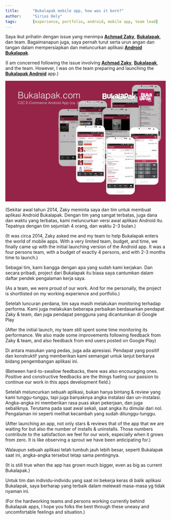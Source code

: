 ```yaml
---
title:      "Bukalapak mobile app, how was it born?"
author:     "Sirius Dely"
tags:       [experience, portfolio, android, mobile app, team lead]
---
```


Saya ikut prihatin dengan issue yang menimpa [**Achmad Zaky**](https://twitter.com/achmadzaky), [**Bukalapak**](https://bukalapak.com), dan team. Bagaimanapun juga, saya pernah turut serta urun angan dan tangan dalam mempersiapkan dan meluncurkan aplikasi [**Android Bukalapak**](https://play.google.com/store/apps/details?id=com.bukalapak.android).

(I am concerned following the issue involving [**Achmad Zaky**](https://twitter.com/achmadzaky), [**Bukalapak**](https://bukalapak.com), and the team. However, I was on the team preparing and launching the [**Bukalapak Android**](https://play.google.com/store/apps/details?id=com.bukalapak.android) app.)

![Versi awal aplikasi Bukalapak](/assets/images/bukalapak-initial-app.jpg)

(Sekitar awal tahun 2014, Zaky meminta saya dan tim untuk membuat aplikasi Android Bukalapak. Dengan tim yang sangat terbatas, juga dana dan waktu yang terbatas, kami meluncurkan versi awal aplikasi Android itu. Tepatnya dengan tim sejumlah 4 orang, dan waktu 2-3 bulan.)

(It was circa 2014, Zaky asked me and my team to help Bukalapak enters the world of mobile apps. With a very limited team, budget, and time, we finally came up with the initial launching version of the Android app. It was a four persons team, with a budget of exactly 4 persons, and with 2-3 months time to launch.)

Sebagai tim, kami bangga dengan apa yang sudah kami kerjakan. Dan secara pribadi, project dari Bukalapak itu biasa saya cantumkan dalam daftar pendek pengalaman kerja saya.

(As a team, we were proud of our work. And for me personally, the project is shortlisted on my working experience and portfolio.)

Setelah luncuran perdana, tim saya masih melakukan monitoring terhadap performa. Kami juga melakukan beberapa perbaikan berdasarkan pendapat Zaky & team, dan juga pendapat pengguna yang dicantumkan di Google Play

(After the initial launch, my team still spent some time monitoring its performance. We also made some improvements following feedback from Zaky & team, and also feedback from end users posted on Google Play)

Di antara masukan yang pedas, juga ada apresiasi. Pendapat yang positif dan konstruktif yang memberikan kami semangat untuk lanjut berkarya bidang pengembangan aplikasi ini.

(Between hard-to-swallow feedbacks, there was also encouraging ones. Positive and constructive feedbacks are the things fueling our passion to continue our work in this apps development field.)

Setelah meluncurkan sebuah aplikasi, bukan hanya bintang & review yang kami tunggu-tunggu, tapi juga banyaknya angka instalasi dan un-instalasi. Angka-angka ini memberikan rasa puas akan pekerjaan, dan juga sebaliknya. Terutama pada saat awal sekali, saat angka itu dimulai dari nol. Pengalaman ini seperti melihat kecambah yang sudah ditunggu-tunggu.

(After launching an app, not only stars & reviews that of the app that we are waiting for but also the number of installs & uninstalls. Those numbers contribute to the satisfaction we feel for our work, especially when it grows from zero. It is like observing a sprout we have been anticipating for.)

Walaupun sebuah aplikasi telah tumbuh jauh lebih besar, seperti Bukalapak saat ini, angka-angka tersebut tetap sama pentingnya.

(It is still true when the app has grown much bigger, even as big as current Bukalapak.)

Untuk tim dan individu-individu yang saat ini bekerja keras di balik aplikasi Bukalapak, saya berharap yang terbaik dalam melewati masa-masa yg tidak nyaman ini.

(For the hardworking teams and persons working currently behind Bukalapak apps, I hope you folks the best through these uneasy and uncomfortable feelings and situation.)

